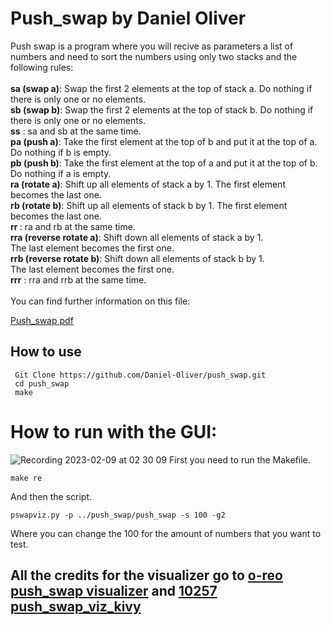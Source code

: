 
<h1>Push_swap by Daniel Oliver</h1>
Push swap is a program where you will recive as parameters a list of numbers and need to sort the numbers using only two stacks and the following rules:<br/><br/>
<strong>sa (swap a)</strong>: Swap the first 2 elements at the top of stack a.
Do nothing if there is only one or no elements.<br/>
<strong>sb (swap b)</strong>: Swap the first 2 elements at the top of stack b.
Do nothing if there is only one or no elements.<br/>
<strong>ss</strong> : sa and sb at the same time.<br/>
<strong>pa (push a)</strong>: Take the first element at the top of b and put it at the top of a.
Do nothing if b is empty.<br/>
<strong>pb (push b)</strong>: Take the first element at the top of a and put it at the top of b.
Do nothing if a is empty.<br/>
<strong>ra (rotate a)</strong>: Shift up all elements of stack a by 1.
The first element becomes the last one.<br/>
<strong>rb (rotate b)</strong>: Shift up all elements of stack b by 1.
The first element becomes the last one.<br/>
<strong>rr </strong>: ra and rb at the same time.<br/>
<strong>rra (reverse rotate a)</strong>: Shift down all elements of stack a by 1.<br/>
The last element becomes the first one.<br/>
<strong>rrb (reverse rotate b)</strong>: Shift down all elements of stack b by 1.<br/>
The last element becomes the first one.<br/>
<strong>rrr</strong> : rra and rrb at the same time.<br/><br/>
You can find further information on this file:<br/>

[Push_swap pdf](https://github.com/Daniel-0liver/push_swap/blob/main/push_swap.pdf)

<h2>How to use</h2>

```
 Git Clone https://github.com/Daniel-0liver/push_swap.git
 cd push_swap
 make
````
# How to run with the GUI:

![Recording 2023-02-09 at 02 30 09](https://user-images.githubusercontent.com/84101904/217702335-1df9535a-3f04-4dd9-af4d-9b3dab9730b5.gif)
First you need to run the Makefile.
```
make re
```
And then the script.
```
pswapviz.py -p ../push_swap/push_swap -s 100 -g2
```
Where you can change the 100 for the amount of numbers that you want to test.
## All the credits for the visualizer go to [o-reo push_swap visualizer](https://github.com/o-reo/push_swap_visualizer) and [10257 push_swap_viz_kivy](https://github.com/10257/push_swap_viz_kivy)
